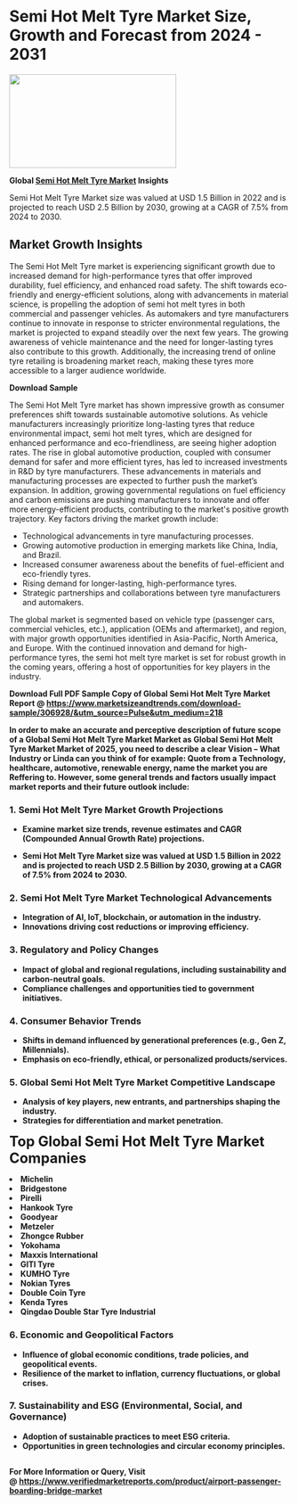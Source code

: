 <H1>Semi Hot Melt Tyre Market Size, Growth and Forecast from 2024 - 2031</H1><img class="aligncenter size-medium wp-image-584254" src="https://thirdeyenews.in/wp-content/uploads/2024/09/Global-Market-Research-300x168.jpeg" alt="" width="300" height="168" /><p><strong>Global&nbsp;<a href="https://www.marketsizeandtrends.com/download-sample/306928/&amp;utm_source=Pulse&amp;utm_medium=218">Semi Hot Melt Tyre Market</a> Insights</strong></p><p>Semi Hot Melt Tyre Market size was valued at USD 1.5 Billion in 2022 and is projected to reach USD 2.5 Billion by 2030, growing at a CAGR of 7.5% from 2024 to 2030.</p><p><h2>Market Growth Insights</h2> <p>The Semi Hot Melt Tyre market is experiencing significant growth due to increased demand for high-performance tyres that offer improved durability, fuel efficiency, and enhanced road safety. The shift towards eco-friendly and energy-efficient solutions, along with advancements in material science, is propelling the adoption of semi hot melt tyres in both commercial and passenger vehicles. As automakers and tyre manufacturers continue to innovate in response to stricter environmental regulations, the market is projected to expand steadily over the next few years. The growing awareness of vehicle maintenance and the need for longer-lasting tyres also contribute to this growth. Additionally, the increasing trend of online tyre retailing is broadening market reach, making these tyres more accessible to a larger audience worldwide.</p> <p><strong>Download Sample</strong></p> <p>The Semi Hot Melt Tyre market has shown impressive growth as consumer preferences shift towards sustainable automotive solutions. As vehicle manufacturers increasingly prioritize long-lasting tyres that reduce environmental impact, semi hot melt tyres, which are designed for enhanced performance and eco-friendliness, are seeing higher adoption rates. The rise in global automotive production, coupled with consumer demand for safer and more efficient tyres, has led to increased investments in R&D by tyre manufacturers. These advancements in materials and manufacturing processes are expected to further push the market’s expansion. In addition, growing governmental regulations on fuel efficiency and carbon emissions are pushing manufacturers to innovate and offer more energy-efficient products, contributing to the market's positive growth trajectory. Key factors driving the market growth include: <ul> <li>Technological advancements in tyre manufacturing processes.</li> <li>Growing automotive production in emerging markets like China, India, and Brazil.</li> <li>Increased consumer awareness about the benefits of fuel-efficient and eco-friendly tyres.</li> <li>Rising demand for longer-lasting, high-performance tyres.</li> <li>Strategic partnerships and collaborations between tyre manufacturers and automakers.</li> </ul> <p>The global market is segmented based on vehicle type (passenger cars, commercial vehicles, etc.), application (OEMs and aftermarket), and region, with major growth opportunities identified in Asia-Pacific, North America, and Europe. With the continued innovation and demand for high-performance tyres, the semi hot melt tyre market is set for robust growth in the coming years, offering a host of opportunities for key players in the industry.</p> <p><strong></p><p><span class=""><strong>Download Full PDF Sample Copy of Global Semi Hot Melt Tyre Market Report</strong> @ <a href="https://www.marketsizeandtrends.com/download-sample/306928/&amp;utm_source=Pulse&amp;utm_medium=218" target="_blank">https://www.marketsizeandtrends.com/download-sample/306928/&amp;utm_source=Pulse&amp;utm_medium=218</a></span></p><p>In order to make an accurate and perceptive description of future scope of a Global&nbsp;Semi Hot Melt Tyre Market Market as Global&nbsp;Semi Hot Melt Tyre Market Market of 2025, you need to describe a clear Vision &ndash; What Industry or Linda can you think of for example: Quote from a Technology, healthcare, automotive, renewable energy, name the market you are Reffering to. However, some general trends and factors usually impact market reports and their future outlook include:</p><h3>1.&nbsp;<strong>Semi Hot Melt Tyre Market Growth Projections</strong></h3><ul><li>Examine market size trends, revenue estimates and CAGR (Compounded Annual Growth Rate) projections.</li><li><p>Semi Hot Melt Tyre Market size was valued at USD 1.5 Billion in 2022 and is projected to reach USD 2.5 Billion by 2030, growing at a CAGR of 7.5% from 2024 to 2030.</p></li></ul><h3>2.&nbsp;<strong>Semi Hot Melt Tyre Market Technological Advancements</strong></h3><ul><li>Integration of AI, IoT, blockchain, or automation in the industry.</li><li>Innovations driving cost reductions or improving efficiency.</li></ul><h3>3.&nbsp;<strong>Regulatory and Policy Changes</strong></h3><ul><li>Impact of global and regional regulations, including sustainability and carbon-neutral goals.</li><li>Compliance challenges and opportunities tied to government initiatives.</li></ul><h3>4.&nbsp;<strong>Consumer Behavior Trends</strong></h3><ul><li>Shifts in demand influenced by generational preferences (e.g., Gen Z, Millennials).</li><li>Emphasis on eco-friendly, ethical, or personalized products/services.</li></ul><h3>5.&nbsp;<strong>Global Semi Hot Melt Tyre Market Competitive Landscape</strong></h3><ul><li>Analysis of key players, new entrants, and partnerships shaping the industry.</li><li>Strategies for differentiation and market penetration.</li></ul><p data-pm-slice="1 1 []"><span style="color: inherit; font-family: inherit; font-size: 25px;">Top Global Semi Hot Melt Tyre Market Companies</span></p><div class="" data-test-id=""><p><li>Michelin</li><li> Bridgestone</li><li> Pirelli</li><li> Hankook Tyre</li><li> Goodyear</li><li> Metzeler</li><li> Zhongce Rubber</li><li> Yokohama</li><li> Maxxis International</li><li> GITI Tyre</li><li> KUMHO Tyre</li><li> Nokian Tyres</li><li> Double Coin Tyre</li><li> Kenda Tyres</li><li> Qingdao Double Star Tyre Industrial</li></p></div><h3>6.&nbsp;<strong>Economic and Geopolitical Factors</strong></h3><ul><li>Influence of global economic conditions, trade policies, and geopolitical events.</li><li>Resilience of the market to inflation, currency fluctuations, or global crises.</li></ul><h3>7.&nbsp;<strong>Sustainability and ESG (Environmental, Social, and Governance)</strong></h3><ul><li>Adoption of sustainable practices to meet ESG criteria.</li><li>Opportunities in green technologies and circular economy principles.</li></ul><h2><strong style="font-size: 14px;">For More Information or Query, Visit @&nbsp;</strong><a style="background-color: #ffffff; font-size: 14px;" href="https://www.marketsizeandtrends.com/report/semi-hot-melt-tyre-market/" target="_blank">https://www.verifiedmarketreports.com/product/airport-passenger-boarding-bridge-market</a></h2>
